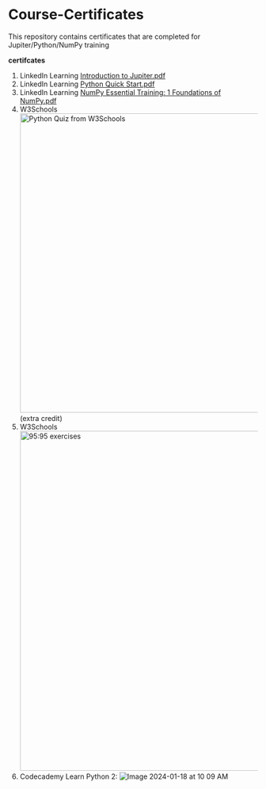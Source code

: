 # Course-Certificates
This repository contains certificates that are completed for Jupiter/Python/NumPy training

**certifcates**
1. LinkedIn Learning [Introduction to Jupiter.pdf](https://github.com/aldersoa1/Course-Certificates/files/13955406/Introduction.to.Jupiter.pdf)
2. LinkedIn Learning [Python Quick Start.pdf](https://github.com/aldersoa1/Course-Certificates/files/13956117/Python.Quick.Start.pdf)
3. LinkedIn Learning [NumPy Essential Training: 1 Foundations of NumPy.pdf](https://github.com/aldersoa1/Course-Certificates/files/13957211/NumPy.Essential.Training.1.Foundations.of.NumPy.pdf)
4. W3Schools <img width="605" alt="Python Quiz from W3Schools" src="https://github.com/aldersoa1/Course-Certificates/assets/155996433/d89eb98d-4202-427e-a59d-e5497a0c4af2"> (extra credit)
5. W3Schools <img width="687" alt="95:95 exercises" src="https://github.com/aldersoa1/Course-Certificates/assets/155996433/d43f5468-da96-48ab-9fb9-2b7fa136b203">
6. Codecademy Learn Python 2: ![Image 2024-01-18 at 10 09 AM](https://github.com/aldersoa1/Course-Certificates/assets/155996433/2a9427f7-0c64-41d8-83da-473872ceb70d)
